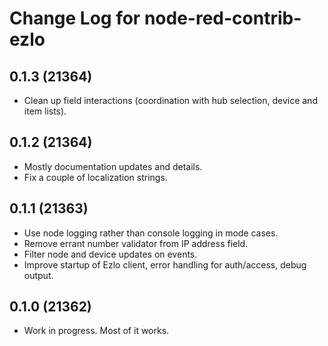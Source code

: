 # Change Log for node-red-contrib-ezlo

## 0.1.3 (21364)

* Clean up field interactions (coordination with hub selection, device and item lists).

## 0.1.2 (21364)

* Mostly documentation updates and details.
* Fix a couple of localization strings.

## 0.1.1 (21363)

* Use node logging rather than console logging in mode cases.
* Remove errant number validator from IP address field.
* Filter node and device updates on events.
* Improve startup of Ezlo client, error handling for auth/access, debug output.

## 0.1.0 (21362)

* Work in progress. Most of it works.
